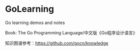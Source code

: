 # GoLearning
Go learning demos and notes

Book: The Go Programming Language/中文版《Go程序设计语言》

知识图谱参考：https://github.com/gocn/knowledge


